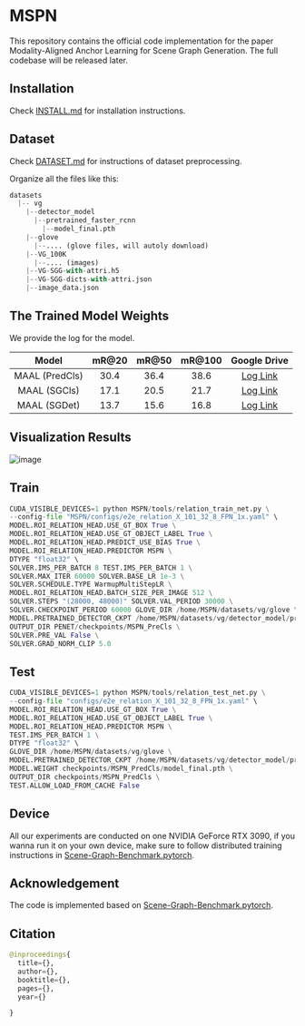# MSPN
This repository contains the official code implementation for the paper Modality-Aligned Anchor Learning for Scene Graph Generation. The full codebase will be released later.

## Installation
Check [INSTALL.md](https://github.com/krwzb/MSPN/blob/main/INSTALL.md) for installation instructions.

## Dataset
Check [DATASET.md](https://github.com/krwzb/MSPN/blob/main/DATASET.md) for instructions of dataset preprocessing.

Organize all the files like this:

```python
datasets
  |-- vg
    |--detector_model
      |--pretrained_faster_rcnn
        |--model_final.pth       
    |--glove
      |--.... (glove files, will autoly download)
    |--VG_100K
      |--.... (images)
    |--VG-SGG-with-attri.h5 
    |--VG-SGG-dicts-with-attri.json
    |--image_data.json    
```
## The Trained Model Weights
We provide the log for the model. 

| Model |	mR@20 |	mR@50 |	mR@100 |	Google Drive |
| :--: | :--: | :--: | :--: | :--: |
|MAAL (PredCls)	| 30.4 |	36.4 |	38.6 |	[Log Link](https://drive.google.com/file/d/1FDwhXsH2bo9RJW0DuLoPPEosQbx4hYc1/view?usp=drive_link "PredCls_log") |
|MAAL (SGCls) |	17.1 |	20.5 |	21.7 |	[Log Link](https://drive.google.com/file/d/14W8DsSzDDJaZmKgoGvAH2yZrds__4DqL/view?usp=drive_link "SGCls_log") |
|MAAL (SGDet) |	13.7 |	15.6 |	16.8 |	[Log Link](https://drive.google.com/file/d/1jCrQpX9L-F8eWKMxFdfsMcL0Lk29y3zE/view?usp=drive_link "SGDet_log") |

## Visualization Results
![image](https://github.com/krwzb/MSPN/assets/166114889/29c7c819-c459-4e23-b440-c56dd75b1060)

## Train
```python
CUDA_VISIBLE_DEVICES=1 python MSPN/tools/relation_train_net.py \
--config-file "MSPN/configs/e2e_relation_X_101_32_8_FPN_1x.yaml" \
MODEL.ROI_RELATION_HEAD.USE_GT_BOX True \
MODEL.ROI_RELATION_HEAD.USE_GT_OBJECT_LABEL True \
MODEL.ROI_RELATION_HEAD.PREDICT_USE_BIAS True \
MODEL.ROI_RELATION_HEAD.PREDICTOR MSPN \
DTYPE "float32" \
SOLVER.IMS_PER_BATCH 8 TEST.IMS_PER_BATCH 1 \
SOLVER.MAX_ITER 60000 SOLVER.BASE_LR 1e-3 \
SOLVER.SCHEDULE.TYPE WarmupMultiStepLR \
MODEL.ROI_RELATION_HEAD.BATCH_SIZE_PER_IMAGE 512 \
SOLVER.STEPS "(28000, 48000)" SOLVER.VAL_PERIOD 30000 \
SOLVER.CHECKPOINT_PERIOD 60000 GLOVE_DIR /home/MSPN/datasets/vg/glove \
MODEL.PRETRAINED_DETECTOR_CKPT /home/MSPN/datasets/vg/detector_model/pretrained_faster_rcnn/model_final.pth \
OUTPUT_DIR PENET/checkpoints/MSPN_PreCls \
SOLVER.PRE_VAL False \
SOLVER.GRAD_NORM_CLIP 5.0
```
## Test
```python
CUDA_VISIBLE_DEVICES=1 python MSPN/tools/relation_test_net.py \
--config-file "configs/e2e_relation_X_101_32_8_FPN_1x.yaml" \
MODEL.ROI_RELATION_HEAD.USE_GT_BOX True \
MODEL.ROI_RELATION_HEAD.USE_GT_OBJECT_LABEL True \
MODEL.ROI_RELATION_HEAD.PREDICTOR MSPN \
TEST.IMS_PER_BATCH 1 \
DTYPE "float32" \
GLOVE_DIR /home/MSPN/datasets/vg/glove \
MODEL.PRETRAINED_DETECTOR_CKPT /home/MSPN/datasets/vg/detector_model/pretrained_faster_rcnn/model_final.pth \
MODEL.WEIGHT checkpoints/MSPN_PredCls/model_final.pth \
OUTPUT_DIR checkpoints/MSPN_PredCls \
TEST.ALLOW_LOAD_FROM_CACHE False
```
## Device
All our experiments are conducted on one NVIDIA GeForce RTX 3090, if you wanna run it on your own device, make sure to follow distributed training instructions in [Scene-Graph-Benchmark.pytorch](https://github.com/KaihuaTang/Scene-Graph-Benchmark.pytorch).

## Acknowledgement

The code is implemented based on [Scene-Graph-Benchmark.pytorch](https://github.com/KaihuaTang/Scene-Graph-Benchmark.pytorch).

## Citation
```python
@inproceedings{
  title={},
  author={},
  booktitle={},
  pages={},
  year={}

}
```
